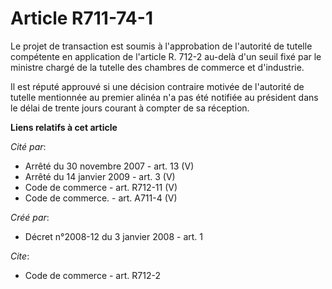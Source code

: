 # Article R711-74-1

Le projet de transaction est soumis à l'approbation de l'autorité de tutelle compétente en application de l'article R. 712-2
au-delà d'un seuil fixé par le ministre chargé de la tutelle des chambres de commerce et d'industrie.

Il est réputé approuvé si une décision contraire motivée de l'autorité de tutelle mentionnée au premier alinéa n'a pas été
notifiée au président dans le délai de trente jours courant à compter de sa réception.

**Liens relatifs à cet article**

_Cité par_:

  - Arrêté du 30 novembre 2007 - art. 13 (V)
  - Arrêté du 14 janvier 2009 - art. 3 (V)
  - Code de commerce - art. R712-11 (V)
  - Code de commerce. - art. A711-4 (V)

_Créé par_:

  - Décret n°2008-12 du 3 janvier 2008 - art. 1

_Cite_:

  - Code de commerce - art. R712-2

